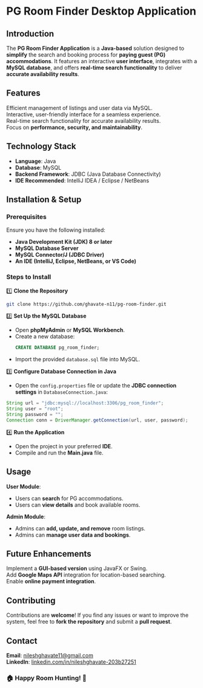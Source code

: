# **PG Room Finder Desktop Application**  

## **Introduction**  
The **PG Room Finder Application** is a **Java-based** solution designed to **simplify** the search and booking process for **paying guest (PG) accommodations**. It features an interactive **user interface**, integrates with a **MySQL database**, and offers **real-time search functionality** to deliver **accurate availability results**.  

## **Features**  
Efficient management of listings and user data via MySQL.  
Interactive, user-friendly interface for a seamless experience.  
Real-time search functionality for accurate availability results.  
Focus on **performance, security, and maintainability**.  

## **Technology Stack**  
- **Language**: Java  
- **Database**: MySQL  
- **Backend Framework**: JDBC (Java Database Connectivity)  
- **IDE Recommended**: IntelliJ IDEA / Eclipse / NetBeans  

## **Installation & Setup**  

### **Prerequisites**  
Ensure you have the following installed:  
- **Java Development Kit (JDK) 8 or later**  
- **MySQL Database Server**  
- **MySQL Connector/J (JDBC Driver)**  
- **An IDE (IntelliJ, Eclipse, NetBeans, or VS Code)**  

### **Steps to Install**  

1️⃣ **Clone the Repository**  
```bash
git clone https://github.com/ghavate-n11/pg-room-finder.git
```  

2️⃣ **Set Up the MySQL Database**  
- Open **phpMyAdmin** or **MySQL Workbench**.  
- Create a new database:  
  ```sql
  CREATE DATABASE pg_room_finder;
  ```
- Import the provided `database.sql` file into MySQL.  

3️⃣ **Configure Database Connection in Java**  
- Open the `config.properties` file or update the **JDBC connection settings** in `DatabaseConnection.java`:  
```java
String url = "jdbc:mysql://localhost:3306/pg_room_finder";
String user = "root";
String password = "";
Connection conn = DriverManager.getConnection(url, user, password);
```  

4️⃣ **Run the Application**  
- Open the project in your preferred **IDE**.  
- Compile and run the **Main.java** file.  

## **Usage**  
**User Module**:  
- Users can **search** for PG accommodations.  
- Users can **view details** and book available rooms.  

 **Admin Module**:  
- Admins can **add, update, and remove** room listings.  
- Admins can **manage user data and bookings**.  

## **Future Enhancements**  
Implement a **GUI-based version** using JavaFX or Swing.  
Add **Google Maps API** integration for location-based searching.  
Enable **online payment integration**.  
 

## **Contributing**  
Contributions are **welcome**! If you find any issues or want to improve the system, feel free to **fork the repository** and submit a **pull request**.  

## **Contact**  
**Email**: [nileshghavate11@gmail.com](mailto:nileshghavate11@gmail.com)  
**LinkedIn**: [linkedin.com/in/nileshghavate-203b27251](https://linkedin.com/in/nileshghavate-203b27251)  

### **🏠 Happy Room Hunting! 🏡**  
